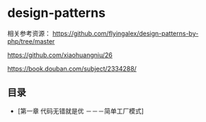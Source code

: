 # design-patterns

相关参考资源：
https://github.com/flyingalex/design-patterns-by-php/tree/master

https://github.com/xiaohuangniu/26

https://book.douban.com/subject/2334288/


## 目录

- [第一章 代码无错就是优 －－－简单工厂模式]

